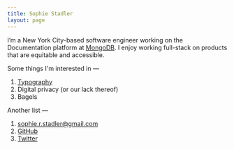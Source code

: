```yaml
---
title: Sophie Stadler
layout: page
---
```


I’m a New York City-based software engineer working on the Documentation platform at [MongoDB](https://mongodb.com). I enjoy working full-stack on products that are equitable and accessible.

Some things I'm interested in —

1. [Typography](https://github.com/sophstad/typelinks)
2. Digital privacy (or our lack thereof)
3. Bagels

Another list —

1. [sophie.r.stadler@gmail.com](mailto:sophie.r.stadler@gmail.com)
2. [GitHub](https://github.com/sophstad)
3. [Twitter](https://twitter.com/sophstad)
